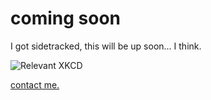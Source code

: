 <meta name="google-site-verification" content="bPicnS9lPsetMI7yxyoKpLfgy8qoHFLsRtk9Tlxmt5Q" />

# coming soon

I got sidetracked, this will be up soon... I think.

![Relevant XKCD](https://imgs.xkcd.com/comics/automation.png)

[contact me.](mailto:arasikere.rahul@gmail.com)
